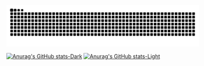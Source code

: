 <picture>
  <source media="(prefers-color-scheme: dark)" srcset="https://raw.githubusercontent.com/SeanRYates/SeanRYates/output/github-contribution-grid-snake-dark.svg">
  <source media="(prefers-color-scheme: light)" srcset="https://raw.githubusercontent.com/SeanRYates/SeanRYates/output/github-contribution-grid-snake.svg">
  <img alt="github contribution grid snake animation" src="https://raw.githubusercontent.com/SeanRYates/SeanRYates/output/github-contribution-grid-snake.svg">
</picture>

[![Anurag's GitHub stats-Dark](https://github-readme-stats.vercel.app/api?username=SeanRYates&show_icons=true&theme=dark#gh-dark-mode-only)](https://github.com/anuraghazra/github-readme-stats#gh-dark-mode-only)
[![Anurag's GitHub stats-Light](https://github-readme-stats.vercel.app/api?username=SeanRYates&show_icons=true&theme=default#gh-light-mode-only)](https://github.com/anuraghazra/github-readme-stats#gh-light-mode-only)
